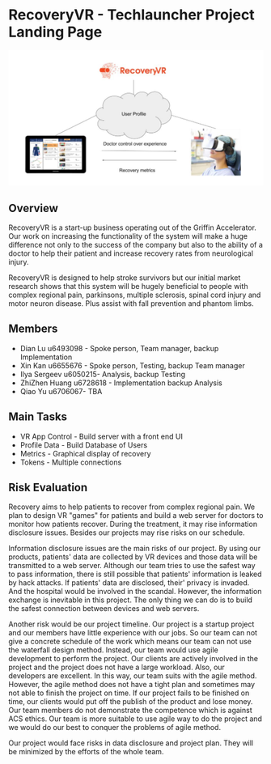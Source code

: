# RecoveryVR - Techlauncher Project Landing Page
![image](https://github.com/cc33qq/recoveryVR/blob/master/pic/head-pic.PNG)
## Overview
RecoveryVR is a start-up business operating out of the Griffin Accelerator. Our work on increasing the functionality of the system will make a huge difference not only to the success of the company but also to the ability of a doctor to help their patient and increase recovery rates from neurological injury. 

RecoveryVR is designed to help stroke survivors but our initial market research shows that this system will be hugely beneficial to people with complex regional pain, parkinsons, multiple sclerosis, spinal cord injury and motor neuron disease. Plus assist with fall prevention and phantom limbs. 
## Members
- Dian Lu u6493098 - Spoke person, Team manager, backup Implementation
- Xin Kan u6655676 - Spoke person, Testing, backup Team manager
- Ilya Sergeev u6050215- Analysis, backup Testing
- ZhiZhen Huang u6728618 - Implementation backup Analysis
- Qiao Yu u6706067- TBA
## Main Tasks
- VR App Control - Build server with a front end UI
- Profile Data - Build Database of Users
- Metrics - Graphical display of recovery
- Tokens - Multiple connections

## Risk Evaluation
Recovery aims to help patients to recover from complex regional pain. We plan to design VR "games" for patients and build a web server for doctors to monitor how patients recover. During the treatment, it may rise information disclosure issues. Besides our projects may rise risks on our schedule.

Information disclosure issues are the main risks of our project. By using our products, patients' data are collected by VR devices and those data will be transmitted to a web server. Although our team tries to use the safest way to pass information, there is still possible that patients' information is leaked by hack attacks. If patients' data are disclosed, their' privacy is invaded. And the hospital would be involved in the scandal. However, the information exchange is inevitable in this project. The only thing we can do is to build the safest connection between devices and web servers.

Another risk would be our project timeline. Our project is a startup project and our members have little experience with our jobs. So our team can not give a concrete schedule of the work which means our team can not use the waterfall design method. Instead, our team would use agile development to perform the project. Our clients are actively involved in the project and the project does not have a large workload. Also, our developers are excellent. In this way, our team suits with the agile method. However, the agile method does not have a tight plan and sometimes may not able to finish the project on time. If our project fails to be finished on time, our clients would put off the publish of the product and lose money. Our team members do not demonstrate the competence which is against ACS ethics. Our team is more suitable to use agile way to do the project and we would do our best to conquer the problems of agile method.

Our project would face risks in data disclosure and project plan. They will be minimized by the efforts of the whole team.
